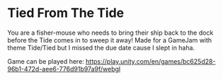 # Tied From The Tide
You are a fisher-mouse who needs to bring their ship back to the dock before the Tide comes in to sweep it away! Made for a GameJam with theme Tide/Tied but I missed the due date cause I slept in haha. 

Game can be played here: https://play.unity.com/en/games/bc625d28-96b1-472d-aee6-776d91b97a9f/webgl
